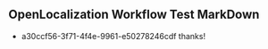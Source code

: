 ## OpenLocalization Workflow Test MarkDown
* a30ccf56-3f71-4f4e-9961-e50278246cdf thanks!

<!--HONumber=Sep16_HO2-->


